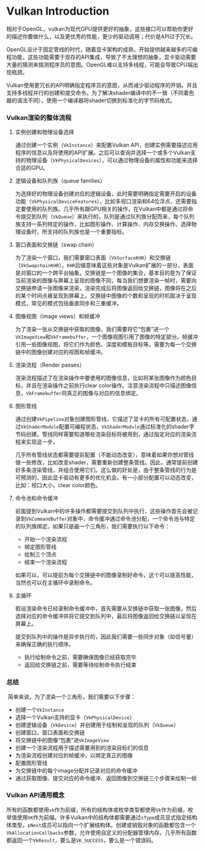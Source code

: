 # Vulkan Introduction

​	相对于OpenGL，vulkan为现代GPU提供更好的抽象，这些接口可以帮助你更好的描述你要做什么，以及更优秀的性能，更少的驱动调用；代价是API过于冗长。

​	OpenGL设计于固定管线的时代，随着显卡架构的成熟，开始提供越来越多的可编程功能，这些功能需要于现存的API集成，导致了不太理想的抽象，显卡驱动需要大量的猜测来揣测程序员的意图。OpenGL难以支持多线程，可能会导致CPU端出现瓶颈。

​	Vulkan使用更冗长的API明确指定程序员的意图，从而减少驱动程序的开销。并且支持多线程并行的创建和提交命令。为了解决shader编译中的不一致（不同着色器的语法不同），使用一个编译器将shader切换到标准化的字节码格式。

### Vulkan渲染的整体流程

1. 实例创建和物理设备选择

   通过创建一个实例（`VkInstance`）来配置Vulkan API，创建实例需要描述应用程序的信息以及将使用的API扩展。之后可以查询并选择一个或多个Vulkan支持的物理设备（`VkPhysicalDevices`），可以通过物理设备的属性和功能来选择合适的GPU。

2. 逻辑设备和队列族（queue families）

   为选择好的物理设备创建对应的逻辑设备，此时需要明确指定需要开启的设备功能（`VkPhysicalDeviceFeatures`），比如多视口渲染和64位浮点，还需要指定要使用的队列族。几乎所有跟GPU相关的操作，在Vulkan中都是通过将命令提交到队列（`VkQueue`）来执行的，队列是通过队列族分配而来，每个队列族支持一系列特定的操作，比如图形操作、计算操作、内存交换操作。选择物理设备时，所支持的队列族也是一个重要指标。

3. 窗口表面和交换链（swap chain）

   为了渲染一个窗口，我们需要窗口表面（`VkSurfaceKHR`）和交换链（`VkSwapchainKHR`），`KHR`后缀意味着这些对象是Vulkan扩展的一部分，表面是对窗口的一个跨平台抽象。交换链是一个图像的集合，基本目的是为了保证当前渲染的图像与屏幕上呈现的图像不同，每当我们想要渲染一帧时，需要向交换链申请一张图像来渲染，渲染完成后将图像返回给交换链，图像将在之后的某个时间点被呈现到屏幕上。交换链中图像的个数和呈现的时机取决于呈现模式，常见的模式包括垂直同步和三重缓冲。

4. 图像视图（image views）和帧缓冲

   为了渲染一张从交换链中获取的图像，我们需要将它“包裹”进一个`VkImageView`和`VkFramebuffer`，一个图像视图引用了图像的特定部分。帧缓冲引用一些图像视图，将它们作为颜色、深度和模板目标等。需要为每一个交换链中的图像创建对应的视图和帧缓冲。

5. 渲染流程（Render passes）

   渲染流程描述了在渲染操作中要使用的图像信息，比如将某张图像作为颜色目标，并且在渲染操作之前执行clear color操作。注意渲染流程中只描述图像信息，`VkFramebuffer`将真正的图像与对应的信息绑定。

6. 图形管线

   通过创建`VkPipeline`对象创建图形管线，它描述了显卡的所有可配置状态，通过`VkShaderModule`配置可编程状态，`VkShaderModule`通过标准化的shader字节码创建。管线同样需要知道哪些渲染目标将被用到，通过指定对应的渲染流程来实现这一步。

   几乎所有管线状态都需要提前配置（不能动态改变），意味着如果你想对管线做一些修改，比如改变shader，需要重新创建整条管线。因此，通常提前创建好多条渲染管线，并组合使用它们。这么做的好处是，由于整条管线的行为是可预测的，因此显卡驱动有更多的优化机会。有一小部分配置可以动态改变，比如：视口大小，clear color颜色。

7. 命令池和命令缓冲

   前面提到Vulkan中的许多操作都需要提交到队列中执行，这些操作首先会被记录到`VkCommandBuffer`对象中，命令缓冲通过命令池分配，一个命令池与特定的队列族绑定。如果只是画一个三角形，我们需要执行以下命令：

   - 开始一个渲染流程
   - 绑定图形管线
   - 绘制三个顶点
   - 结束一个渲染流程

   如果可以，可以提前为每个交换链中的图像录制好命令，这个可以提高性能，当然也可以在主循环中录制命令。

8. 主循环

   假设渲染命令已经录制命令缓冲中，首先需要从交换链中获取一张图像，然后选择对应的命令缓冲并将它提交到队列中，最后将图像返回给交换链以呈现在屏幕上。

   提交到队列中的操作是异步执行的，因此我们需要一些同步对象（如信号量）来确保正确的执行顺序。

   - 执行绘制命令之前，需要确保图像已经获取完毕
   - 返回给交换链之前，需要等待绘制命令执行结束

### 总结

​	简单来说，为了渲染一个三角形，我们需要以下步骤：

- 创建一个`VkInstance`
- 选择一个Vulkan支持的显卡（`VkPhysicalDevice`）
- 创建逻辑设备（`VkDevice`）并创建用于绘制和呈现的队列（`VkQueue`）
- 创建窗口，窗口表面和交换链
- 将交换链中的图像“包裹”进`VkImageView`
- 创建一个渲染流程用于描述需要用到的渲染目标们的信息
- 为渲染流程创建对应的帧缓冲，以绑定真正的图像
- 配置图形管线
- 为交换链中的每个image分配并记录对应的命令缓冲
- 通过获取图像、提交对应的命令缓冲、返回图像到交换链三个步骤来绘制一帧

### Vulkan API通用概念

​	所有的函数都使用`vk`作为前缀，所有的结构体或枚举类型都使用`Vk`作为前缀，枚举值使用`VK`作为前缀。许多Vulkan中的结构体都需要通过`sType`成员显式指定结构体类型，`pNext`成员可以指向一个扩展结构体。创建或销毁对象的函数都包含一个`VkAllocationCallbacks`参数，允许使用自定义的分配器管理内存。几乎所有函数都返回一个`VkResult`，要么是`VK_SUCCESS`，要么是一个错误码。
